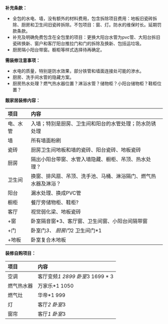 **补充条款：**

- 全包的水电、墙，没有额外的材料费用，包含拆除项目费用：地板旧瓷砖拆除、厨房和卫生间旧瓷砖拆除。不包项目：窗、灯。防水的维保时长。延期罚款条款。
- 补充及明确免费包含在全包里的项目：更换大阳台水管为pvc管、大阳台拆旧瓷砖换新、窗户和客厅阳台推拉门和门的拆除及换新、包括运垃圾。
- 厨房隔小阳台带窗。橱柜等样式选择待再确定。

**需装修注意事项：** 

- 水电的质量，特别是防水效果，部分铁管和墙面连接处可能的渗水。
- 厨房、洗手间水管的隐藏方案。
- 厨房热水处理？燃气热水器位置？淋浴水管？储物柜？小阳台储物柜？鞋柜位置？

**靓家居装修内容：** 

| 项目          | 内容  |
| :---          |  :--- |
| 电、水管      |  入墙；特别是厨房、卫生间和阳台的水管处理；防水防锈处理 |
| 墙            |  所有墙面粉刷     |
| 瓷砖          |  厨房卫生间地板和墙的瓷砖、阳台瓷砖、地板瓷砖 |
| 厨房          |  隔出小阳台带窗、水管入墙隐藏、橱柜、吊顶、热水处理？ |
| 卫生间        |  换窗、排风扇、吊顶、洗手池、马桶、淋浴隔门、燃气热水器及淋浴？ |
| 阳台          |  漏水处理、换成PVC管 |
| 橱柜          |  餐厅旁储物柜、鞋柜? |
| 客厅          |  视觉弱化梁、地板瓷砖 |
|+窗            |  卧室隔音窗*3、客厅窗、卫生间窗、小阳台间隔带窗 |
|+门            |  卧室门*3、 厨房门*2 卫生间门*1 |
|+地板          |  卧室复合木地板 |

**装修自购项目：**  

| 项目          | 内容  |
| :---          |  :--- |
| 空调          |  客厅变频*1 2899 卧室*3 1699 * 3 |
| 燃气热水器    |  万家乐*1 1050 |
| 燃气灶        |  华帝*1 999 |
| 灯            |  客厅*2 卧室*3 |
| 窗帘          |  客厅*1 卧室*3 |
